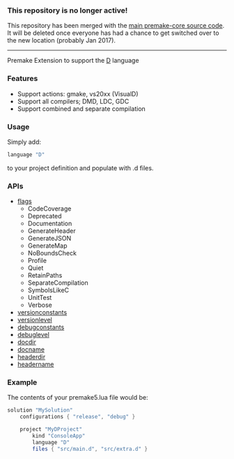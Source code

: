 ### This repository is no longer active! ###

This repository has been merged with the [main premake-core source code](https://github.com/premake/premake-core). It will be deleted once everyone has had a chance to get switched over to the new location (probably Jan 2017).

----------------------------------------------------

Premake Extension to support the [D](http://dlang.org) language

### Features ###

* Support actions: gmake, vs20xx (VisualD)
* Support all compilers; DMD, LDC, GDC
* Support combined and separate compilation

### Usage ###

Simply add:
```lua
language "D"
```
to your project definition and populate with .d files.

### APIs ###

* [flags](https://github.com/premake/premake-dlang/wiki/flags)
  * CodeCoverage
  * Deprecated
  * Documentation
  * GenerateHeader
  * GenerateJSON
  * GenerateMap
  * NoBoundsCheck
  * Profile
  * Quiet
  * RetainPaths
  * SeparateCompilation
  * SymbolsLikeC
  * UnitTest
  * Verbose
* [versionconstants](https://github.com/premake/premake-dlang/wiki/versionconstants)
* [versionlevel](https://github.com/premake/premake-dlang/wiki/versionlevel)
* [debugconstants](https://github.com/premake/premake-dlang/wiki/debugconstants)
* [debuglevel](https://github.com/premake/premake-dlang/wiki/debuglevel)
* [docdir](https://github.com/premake/premake-dlang/wiki/docdir)
* [docname](https://github.com/premake/premake-dlang/wiki/docname)
* [headerdir](https://github.com/premake/premake-dlang/wiki/headerdir)
* [headername](https://github.com/premake/premake-dlang/wiki/headername)

### Example ###

The contents of your premake5.lua file would be:

```lua
solution "MySolution"
    configurations { "release", "debug" }

    project "MyDProject"
        kind "ConsoleApp"
        language "D"
        files { "src/main.d", "src/extra.d" }
```

